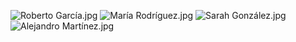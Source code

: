 ![Roberto García.jpg](/.attachments/Roberto%20García-d5e36a6f-3102-4d16-9eed-c4115e6b9f12.jpg)
![María Rodríguez.jpg](/.attachments/María%20Rodríguez-cb73017b-4f9e-480c-80c2-09ef605e3a4b.jpg)
![Sarah González.jpg](/.attachments/Sarah%20González-410117f1-9fac-424a-9b31-6ff4c3cbb515.jpg)
![Alejandro Martínez.jpg](/.attachments/Alejandro%20Martínez-c36866f1-324c-40c6-9bda-56731b6db7fc.jpg)